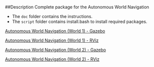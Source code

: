 ##Description
Complete package for the Autonomous World Navigation

- The `doc` folder contains the instructions.
- The `script` folder contains install.bash to install required packages.

[Autonomous World Navigation (World 1) - Gazebo](https://youtu.be/Br2HN8fG9wk)

[Autonomous World Navigation (World 1) - RViz](https://youtu.be/0AvuQx_wBzE)

[Autonomous World Navigation (World 2) - Gazebo](https://youtu.be/zu4gU5dqbfQ)

[Autonomous World Navigation (World 2) - RViz](https://youtu.be/S6kaEBs8Dn4)
